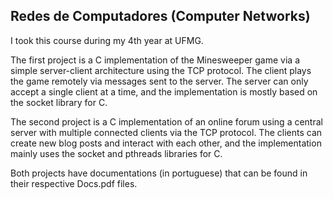 ## Redes de Computadores (Computer Networks)
I took this course during my 4th year at UFMG.

The first project is a C implementation of the Minesweeper game via a simple server-client architecture using the TCP protocol. The client plays the game remotely via messages sent to the server. The server can only accept a single client at a time, and the implementation is mostly based on the socket library for C.

The second project is a C implementation of an online forum using a central server with multiple connected clients via the TCP protocol. The clients can create new blog posts and interact with each other, and the implementation mainly uses the socket and pthreads libraries for C.

Both projects have documentations (in portuguese) that can be found in their respective Docs.pdf files.
